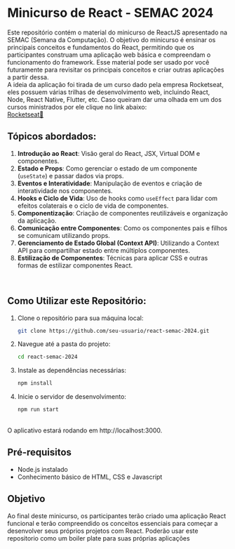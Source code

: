 # Minicurso de React - SEMAC 2024
Este repositório contém o material do minicurso de ReactJS apresentado na SEMAC (Semana da Computação). O objetivo do minicurso é ensinar os principais conceitos e fundamentos do React, permitindo que os participantes construam uma aplicação web básica e compreendam o funcionamento do framework. Esse material pode ser usado por você futuramente para revisitar os principais conceitos e criar outras aplicações a partir dessa.
<br />
A ideia da aplicação foi tirada de um curso dado pela empresa Rocketseat, eles possuem várias trilhas de desenvolvimento web, incluindo React, Node, React Native, Flutter, etc. Caso queiram dar uma olhada em um dos cursos ministrados por ele clique no link abaixo:
<br />
[Rocketseat🚀](https://app.rocketseat.com.br/cart/rocketseat-one?referral=tavex-augusto0012&coupon=indicamgm&utm_source=platform&utm_medium=organic&utm_campaign=venda&utm_term=mgm&utm_content=indication-lp_one)
<br />
## Tópicos abordados:
1. **Introdução ao React**: Visão geral do React, JSX, Virtual DOM e componentes.
2. **Estado e Props**: Como gerenciar o estado de um componente (`useState`) e passar dados via props.
3. **Eventos e Interatividade**: Manipulação de eventos e criação de interatividade nos componentes.
4. **Hooks e Ciclo de Vida**: Uso de hooks como `useEffect` para lidar com efeitos colaterais e o ciclo de vida de componentes.
5. **Componentização**: Criação de componentes reutilizáveis e organização da aplicação.
6. **Comunicação entre Componentes**: Como os componentes pais e filhos se comunicam utilizando props.
7. **Gerenciamento de Estado Global (Context API)**: Utilizando a Context API para compartilhar estado entre múltiplos componentes.
8. **Estilização de Componentes**: Técnicas para aplicar CSS e outras formas de estilizar componentes React.

<br />

## Como Utilizar este Repositório:

1. Clone o repositório para sua máquina local:
   ```bash
   git clone https://github.com/seu-usuario/react-semac-2024.git
   ```
2. Navegue até a pasta do projeto:
   ```bash
   cd react-semac-2024
   ```
3. Instale as dependências necessárias:
   ```bash
   npm install
   ```
4. Inicie o servidor de desenvolvimento:
   ```bash
   npm run start
   ```

<br />
O aplicativo estará rodando em http://localhost:3000.
<br />

## Pré-requisitos
- Node.js instalado
- Conhecimento básico de HTML, CSS e Javascript


## Objetivo
Ao final deste minicurso, os participantes terão criado uma aplicação React funcional e terão compreendido os conceitos essenciais para começar a desenvolver seus próprios projetos com React. Poderão usar este repositorio como um boiler plate para suas próprias aplicações

